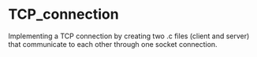 # TCP_connection

Implementing a TCP connection by creating two .c files (client and server) that communicate to each other through one socket connection. 

